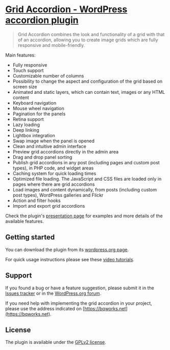 # [Grid Accordion - WordPress accordion plugin](https://bqworks.net/grid-accordion/) #

>Grid Accordion combines the look and functionality of a grid with that of an accordion, allowing you to create image grids which are fully responsive and mobile-friendly.

Main features: 

* Fully responsive
* Touch support
* Customizable number of columns
* Possibility to change the aspect and configuration of the grid based on screen size
* Animated and static layers, which can contain text, images or any HTML content
* Keyboard navigation
* Mouse wheel navigation
* Pagination for the panels
* Retina support
* Lazy loading
* Deep linking
* Lightbox integration
* Swap image when the panel is opened
* Clean and intuitive admin interface
* Preview grid accordions directly in the admin area
* Drag and drop panel sorting
* Publish grid accordions in any post (including pages and custom post types), in PHP code, and widget areas
* Caching system for quick loading times
* Optimized file loading. The JavaScript and CSS files are loaded only in pages where there are grid accordions
* Load images and content dynamically, from posts (including custom post types), WordPress galleries and Flickr
* Action and filter hooks
* Import and export grid accordions

Check the plugin's [presentation page](https://bqworks.net/grid-accordion/) for examples and more details of the available features.

## Getting started ##

You can download the plugin from its [wordpress.org page](https://wordpress.org/plugins/grid-accordion/).

For quick usage instructions please see these [video tutorials](https://bqworks.net/grid-accordion/screencasts/).

## Support ##

If you found a bug or have a feature suggestion, please submit it in the [Issues tracker](https://github.com/bqworks/grid-accordion/issues) or in the [WordPress.org forum](https://wordpress.org/support/plugin/grid-accordion/).

If you need help with implementing the grid accordion in your project, please use the address indicated on [https://bqworks.net](https://bqworks.net).

## License ##

The plugin is available under the <a href="http://www.gnu.org/licenses/gpl-2.0.html">GPLv2 license</a>.